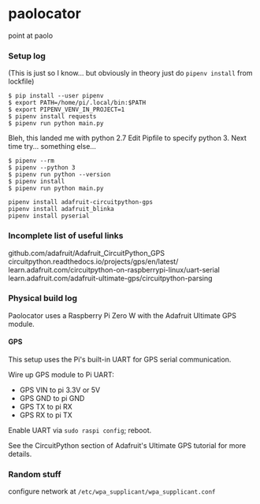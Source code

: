 # paolocator
point at paolo

### Setup log

(This is just so I know... but obviously in theory just do `pipenv install` from lockfile)

```
$ pip install --user pipenv
$ export PATH=/home/pi/.local/bin:$PATH
$ export PIPENV_VENV_IN_PROJECT=1
$ pipenv install requests
$ pipenv run python main.py
```

Bleh, this landed me with python 2.7
Edit Pipfile to specify python 3. Next time try... something else...
```
$ pipenv --rm
$ pipenv --python 3
$ pipenv run python --version
$ pipenv install
$ pipenv run python main.py
```

```
pipenv install adafruit-circuitpython-gps
pipenv install adafruit_blinka
pipenv install pyserial
```

### Incomplete list of useful links

github.com/adafruit/Adafruit_CircuitPython_GPS
circuitpython.readthedocs.io/projects/gps/en/latest/
learn.adafruit.com/circuitpython-on-raspberrypi-linux/uart-serial
learn.adafruit.com/adafruit-ultimate-gps/circuitpython-parsing


### Physical build log

Paolocator uses a Raspberry Pi Zero W with the Adafruit Ultimate GPS module.

#### GPS

This setup uses the Pi's built-in UART for GPS serial communication.

Wire up GPS module to Pi UART:
- GPS VIN to pi 3.3V or 5V
- GPS GND to pi GND
- GPS TX to pi RX
- GPS RX to pi TX

Enable UART via `sudo raspi config`; reboot.

See the CircuitPython section of Adafruit's Ultimate GPS tutorial for more details.

### Random stuff

configure network at `/etc/wpa_supplicant/wpa_supplicant.conf`
